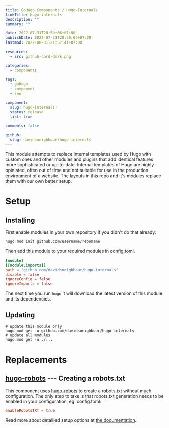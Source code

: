 ```yaml
---
title: GoHugo Components / Hugo-Internals
linkTitle: hugo-internals
description: ""
summary: ""

date: 2022-07-31T20:50:06+07:00
publishDate: 2022-07-31T20:50:06+07:00
lastmod: 2022-08-01T21:57:41+07:00

resources:
  - src: github-card-dark.png

categories:
  - components

tags:
  - gohugo
  - component
  - seo

component:
  slug: hugo-internals
  status: release
  list: true

comments: false

github:
  slug: davidsneighbour/hugo-internals
---
```


This module attempts to replace internal templates used by Hugo with custom ones and other modules and plugins that add identical features more sophisticated or up-to-date. Internal templates of Hugo are highly opiniated, often out of time and not suitable for use in the production environment of a website. The layouts in this repo and it's modules replace them with our own better setup.

# Setup

## Installing

First enable modules in your own repository if you didn't do that already:

```bash
hugo mod init github.com/username/reponame
```

Then add this module to your required modules in config.toml.

```toml
[module]
[[module.imports]]
path = "github.com/davidsneighbour/hugo-internals"
disable = false
ignoreConfig = false
ignoreImports = false
```

The next time you run `hugo` it will download the latest version of this module and its dependencies.

## Updating

```shell
# update this module only
hugo mod get -u github.com/davidsneighbour/hugo-internals
# update all modules
hugo mod get -u ./...
```

# Replacements

## [hugo-robots](https://github.com/davidsneighbour/hugo-robots) --- Creating a robots.txt

This component uses [hugo-robots](https://github.com/davidsneighbour/hugo-robots) to create a robots.txt without much configuration. The only step to take is that robots.txt generation needs to be enabled in your configuration, eg. config.toml:

```toml
enableRobotsTXT = true
```

Read more about detailled setup options at [the documentation](https://kollitsch.dev/components/hugo-robots/).
